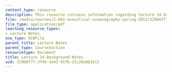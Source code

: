 ```yaml
---
content_type: resource
description: This resource contains information regarding lecture 14 background notes.
file: /media/courses/2-682-acoustical-oceanography-spring-2012/229b6f773f451e4391fb21c20a981b13_MIT2_682S12_bglec14.pdf
file_type: application/pdf
learning_resource_types:
- Lecture Notes
ocw_type: OCWFile
parent_title: Lecture Notes
parent_type: CourseSection
resourcetype: Document
title: Lecture 14 Background Notes
uid: 229b6f77-3f45-1e43-91fb-21c20a981b13
---
```

